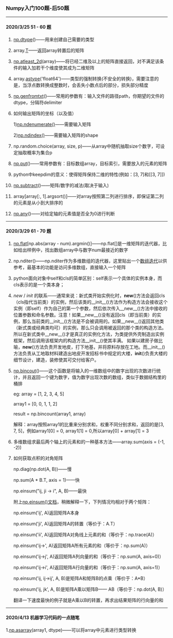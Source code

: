 ### Numpy入门100题-后50题

---

#### 2020/3/25 51 - 60 题

1. [np.dtype](https://docs.scipy.org/doc/numpy/reference/generated/numpy.dtype.html)()——用来创建自己需要的类型

2. array.[T](https://docs.scipy.org/doc/numpy/reference/generated/numpy.ndarray.T.html)——返回array转置后的矩阵

3. [np.atleast_2d](https://numpy.org/doc/1.18/reference/generated/numpy.atleast_2d.html)(array)——将已经二维及以上的矩阵直接返回，对不满足该条件的输入加若干个维度使其成为二维矩阵

4. array.[astype](https://docs.scipy.org/doc/numpy/reference/generated/numpy.ndarray.astype.html)('float64')——类型的强制转换(不安全的转换)，需要注意的是，当浮点数转换成整数时，会丢失小数点后的部分，损失部分精度

5. [np.genfromtxt](https://docs.scipy.org/doc/numpy/reference/generated/numpy.genfromtxt.html#numpy.genfromtxt)()——常用的参数有：输入文件的路径path，你期望的文件的dtype，分隔符delimiter

6. 如何输出矩阵的坐标（以及值）

   1)[np.ndenumerate()](https://docs.scipy.org/doc/numpy/reference/generated/numpy.ndenumerate.html)——需要输入矩阵
   
   2)[np.ndindex()](https://docs.scipy.org/doc/numpy/reference/generated/numpy.ndindex.html)——需要输入矩阵的shape

7. np.random.choice(array, size, p)——从array中随机抽取size个数字，可设定抽取概率为集合p

8. [np.put](https://docs.scipy.org/doc/numpy/reference/generated/numpy.put.html)()——常用参数有：目标数组array，目标索引，需要放入的元素的矩阵

9. python中keepdim的意义：使得矩阵保持二维的特性(例如：[3, 7]和[[3, 7]])
       
10. [np.subtract](https://docs.scipy.org/doc/numpy/reference/generated/numpy.subtract.html)()——矩阵/数字的减法(取决于输入)

11. array[array[:, 1].argsort()]——对array按照第二列进行排序，即保证第二列的元素是从小到大排序的

12. [np.any](https://docs.scipy.org/doc/numpy/reference/generated/numpy.any.html)()——对给定轴的元素值是否全为0进行判断

---

#### 2020/3/29 61 - 70 题

1. [np.flat](https://docs.scipy.org/doc/numpy/reference/generated/numpy.ndarray.flat.html)[np.abs(array - num).argmin()]——np.flat[]是一维矩阵的迭代器，比如给出样例中，找出数组array中与数字num最接近的数字

2. np.nditer()——np.nditer作为多维数组的迭代器，这里贴出一个[数组迭代](https://docs.scipy.org/doc/numpy/reference/arrays.nditer.html#arrays-nditer)以供参考，最基本的功能是访问多维数组，直接输入一个矩阵

3. python面向对象中self和cls的简单区别：self表示一个具体的实例本身，而cls表示的是一个类本身；

4. _new_ / _init_ 的联系——通常来说：新式类开始实例化时，__new__()方法会返回cls（cls指代当前类）的实例，然后该类的__init__()方法作为构造方法会接收这个实例（即self）作为自己的第一个参数，然后依次传入__new__()方法中接收的位置参数和命名参数。注意！如果__new__()没有返回cls（即当前类）的实例，那么当前类的__init__()方法是不会被调用的。如果__new__()返回其他类（新式类或经典类均可）的实例，那么只会调用被返回的那个类的构造方法。所以在新式类中__new__()才是真正的实例化方法，为类提供外壳制造出实例框架，然后调用该框架内的构造方法__init__()使其丰满。 如果以建房子做比喻，__new__()方法负责开发地皮，打下地基，并将原料存放在工地。而__init__()方法负责从工地取材料建造出地皮开发招标书中规定的大楼，__init__()负责大楼的细节设计，建造，装修使其可交付给客户。

5. [np.bincout](https://docs.scipy.org/doc/numpy/reference/generated/numpy.bincount.html)()——这个函数是将输入的一维数组中的数字出现的次数进行统计，并且返回一个键为数字，值为数字出现次数的数组，类似于数据结构里的桶排

   eg: array = [1, 2, 3, 4, 5]
  
      array1 = [0, 0, 1, 1, 2]
      
      result = np.bincount(array1, array)
      
      解释：array按照array1的比重来分别求和，权重不同分别求和，返回的是[3, 7, 5]，例如array1[0] = 0, array1[1] = 0,所以array[0] + array[1] = 3

6. 多维数组求最后两个轴上的元素和的一种基本方法——array.sum(axis = (-1, -2))

7. 如何获取点积的对角矩阵
   
   np.diag(np.dot(A, B))——慢
   
   np.sum(A * B.T, axis = 1)——快
   
   np.einsum("ij, ji -> i", A, B)——最快
   
   附上[np.einsum()文档](https://docs.scipy.org/doc/numpy/reference/generated/numpy.einsum.html)，稍微解释一下，下列情况均相对于两个矩阵：
   
   np.einsum('ij', A)返回矩阵A本身
   
   np.einsum('ji', A)返回矩阵A的转置（等价于：A.T）
   
   np.einsum('ii', A)返回矩阵A对角线上元素的和（等价于：np.trace(A)）
   
   np.einsum('ij->', A)返回矩阵A所有元素的和（等价于：np.sum(A)）
   
   np.einsum('ij->j', A)返回矩阵A列向量的和（等价于：np.sum(A, axis=0)）
   
   np.einsum('ij->i', A)返回矩阵A行向量的和（等价于：np.sum(A, axis=1)）
   
   np.einsum('ij, ij->ij', A, B)是矩阵A和矩阵B的点乘（等价于：A*B）
   
   np.einsum('ij, jk', A, B)是矩阵A乘以矩阵B—— AB（等价于：np.dot(A, B)）

   翻译一下速度最快的例子就是A乘以B的转置，再求出结果矩阵的行向量的和
   
---
#### 2020/4/13 机器学习代码的一点随笔

1.[np.asarray](https://docs.scipy.org/doc/numpy/reference/generated/numpy.asarray.html)(array1, dtype)——可以将array中元素进行类型转换

   
